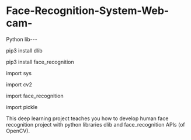 # Face-Recognition-System-Web-cam-
Python
lib---

pip3 install dlib 

pip3 install face_recognition

import sys

import cv2 

import face_recognition

import pickle

This deep learning project teaches you how to develop human face recognition project with python libraries dlib and face_recognition APIs (of OpenCV).
